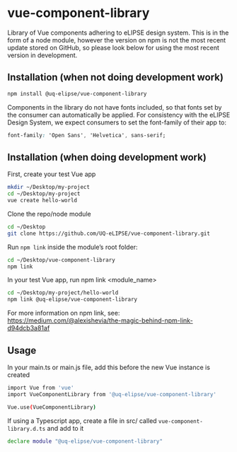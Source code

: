 # vue-component-library

Library of Vue components adhering to eLIPSE design system. This is in the form of a node module, however the version on npm is not the most recent update stored on GitHub, so please look below for using the most recent version in development.

## Installation (when not doing development work)
```bash
npm install @uq-elipse/vue-component-library
```

Components in the library do not have fonts included, so that fonts set by the consumer can automatically be applied. For consistency with the eLIPSE Design System, we expect consumers to set the font-family of their app to:
```css
font-family: 'Open Sans', 'Helvetica', sans-serif;
```

## Installation (when doing development work)
First, create your test Vue app
```bash
mkdir ~/Desktop/my-project
cd ~/Desktop/my-project
vue create hello-world
```

Clone the repo/node module
```bash
cd ~/Desktop
git clone https://github.com/UQ-eLIPSE/vue-component-library.git
```

Run `npm link` inside the module’s root folder:
```bash
cd ~/Desktop/vue-component-library
npm link
```

In your test Vue app, run npm link <module_name>
```bash
cd ~/Desktop/my-project/hello-world
npm link @uq-elipse/vue-component-library
```

For more information on npm link, see: https://medium.com/@alexishevia/the-magic-behind-npm-link-d94dcb3a81af

## Usage
In your main.ts or main.js file, add this before the new Vue instance is created
```bash
import Vue from 'vue'
import VueComponentLibrary from '@uq-elipse/vue-component-library'

Vue.use(VueComponentLibrary)
```

If using a Typescript app, create a file in src/ called ```vue-component-library.d.ts``` and add to it
```bash
declare module "@uq-elipse/vue-component-library"
```
